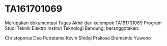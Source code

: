 # TA161701069

Merupakan dokumentasi Tugas Akhir dari kelompok TA161701069 Program Studi Teknik Elektro Institut Teknologi Bandung, beranggotakan:

Christoporus Deo Putratama
Kevin Shidqi Prakoso
Bramantio Yuwono